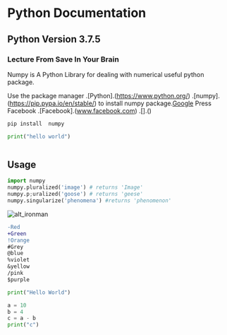 

# Python Documentation

## Python Version 3.7.5

### Lecture From Save In Your Brain

Numpy is A Python Library for dealing with numerical useful python package.

Use the package manager
.[Python].(https://www.python.org/)
.[numpy].(https://pip.pypa.io/en/stable/) to install numpy package.[Google](google.com)
Press Facebook
.[Facebook].(www.facebook.com)
.[].()

```bash
pip install  numpy
```
```python
print("hello world")
```
```php
```

## Usage

```python
import numpy
numpy.pluralized('image') # returns 'Image'
numpy.p;uralized('goose') # returns 'geese'
numpy.singularize('phenomena') #returns 'phenomenon'
```


![alt_ironman](https://gamespot1.cbsistatic.com/uploads/original/1587/15875866/3514706-ironmanvr-promo-nologo.jpg)
```diff
-Red
+Green
!Orange
#Grey
@blue
%violet
&yellow
/pink
$purple

```
```python
print("Hello World")
```


```python
a = 10
b = 4
c = a - b
print("c")
```
